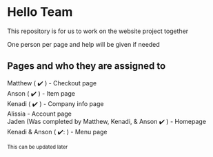 # Hello Team

This repository is for us to work on the website project together

One person per page and help will be given if needed

## Pages and who they are assigned to

Matthew ( :heavy_check_mark: ) - Checkout page\
Anson ( :heavy_check_mark: ) - Item page\
Kenadi ( :heavy_check_mark: ) - Company info page\
Alissia - Account page\
Jaden (Was completed by Matthew, Kenadi, & Anson :heavy_check_mark: ) - Homepage\
Kenadi & Anson ( ✔️: ) - Menu page

<sub>This can be updated later</sub>
